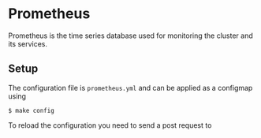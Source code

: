 # Prometheus
Prometheus is the time series database used for monitoring the cluster and its services.

## Setup
The configuration file is `prometheus.yml` and can be applied as a configmap using
```
$ make config
```
To reload the configuration you need to send a post request to 
